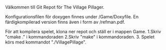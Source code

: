 Välkommen till Git Repot för The Village Pillager.

Konfigurationsfilen för doxygen finnes under /Game/Doxyfile. En färdigkompilerad version finns även i form av /refman.pdf.

För att kompilera spelet, klona ner repot och ställ er i mappen Game.
1.Skriv "cmake ." i kommandoraden
2.Skriv "make" i kommandoraden.
3. Spelet körs med kommandot "./VillagePillage".